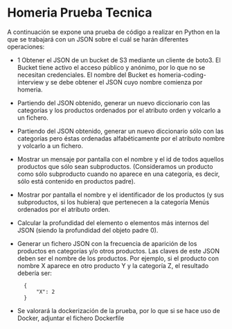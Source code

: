 # Homeria Prueba Tecnica

A continuación se expone una prueba de código a realizar en Python 
en la que se trabajará con un JSON sobre el cuál se harán diferentes operaciones:
- 1 Obtener el JSON de un bucket de S3 mediante un cliente de boto3. El Bucket tiene activo el acceso público y anónimo, 
  por lo que no se necesitan credenciales. El nombre del Bucket es homeria-coding-interview y se debe obtener 
  el JSON cuyo nombre comienza por homeria.
  
- Partiendo del JSON obtenido, generar un nuevo diccionario con las categorías y los productos ordenados por el atributo orden 
  y volcarlo a un fichero.
  
- Partiendo del JSON obtenido, generar un nuevo diccionario sólo con las categorías pero éstas ordenadas alfabéticamente por 
  el atributo nombre y volcarlo a un fichero.
  
- Mostrar un mensaje por pantalla con el nombre y el id de todos aquellos productos que sólo sean subproductos. (Consideramos 
  un producto como sólo subproducto cuando no aparece en una categoría, es decir, sólo está contenido en productos padre).
  
- Mostrar por pantalla el nombre y el identificador de los productos (y sus subproductos, si los hubiera) que pertenecen a la 
  categoría Menús ordenados por el atributo orden.
  
- Calcular la profundidad del elemento o elementos más internos del JSON (siendo la profundidad del objeto padre 0).
  
- Generar un fichero JSON con la frecuencia de aparición de los productos en categorías y/o otros productos. Las claves de 
  este JSON deben ser el nombre de los productos. Por ejemplo, si el producto con nombre X aparece en otro producto Y y la 
  categoría Z, el resultado debería ser:
  
        {
            "X": 2
        }

- Se valorará la dockerización de la prueba, por lo que si se hace uso de Docker, adjuntar el fichero Dockerfile